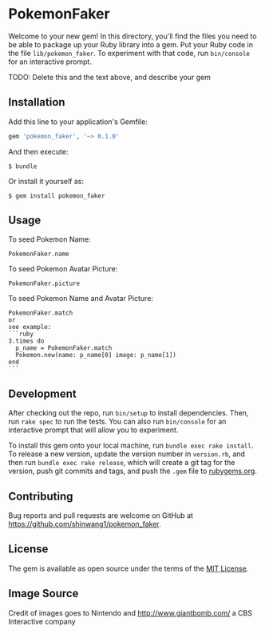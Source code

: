 # PokemonFaker

Welcome to your new gem! In this directory, you'll find the files you need to be able to package up your Ruby library into a gem. Put your Ruby code in the file `lib/pokemon_faker`. To experiment with that code, run `bin/console` for an interactive prompt.

TODO: Delete this and the text above, and describe your gem

## Installation

Add this line to your application's Gemfile:

```ruby
gem 'pokemon_faker', '~> 0.1.0'
```

And then execute:

    $ bundle

Or install it yourself as:

    $ gem install pokemon_faker

## Usage

To seed Pokemon Name:

    PokemonFaker.name

To seed Pokemon Avatar Picture:

    PokemonFaker.picture

To seed Pokemon Name and Avatar Picture:

    PokemonFaker.match
    or
    see example:
    ```ruby
    3.times do 
      p_name = PokemonFaker.match
      Pokemon.new(name: p_name[0] image: p_name[1])
    end
    ```
## Development

After checking out the repo, run `bin/setup` to install dependencies. Then, run `rake spec` to run the tests. You can also run `bin/console` for an interactive prompt that will allow you to experiment.

To install this gem onto your local machine, run `bundle exec rake install`. To release a new version, update the version number in `version.rb`, and then run `bundle exec rake release`, which will create a git tag for the version, push git commits and tags, and push the `.gem` file to [rubygems.org](https://rubygems.org).

## Contributing

Bug reports and pull requests are welcome on GitHub at https://github.com/shinwang1/pokemon_faker.


## License

The gem is available as open source under the terms of the [MIT License](http://opensource.org/licenses/MIT).

## Image Source
Credit of images goes to Nintendo and http://www.giantbomb.com/ a CBS Interactive company

